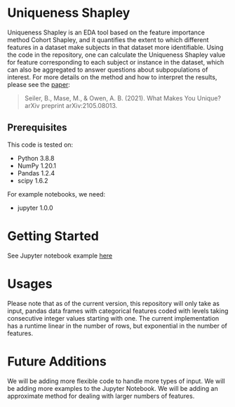 # Uniqueness Shapley
Uniqueness Shapley is an EDA tool based on the feature importance method Cohort Shapley, and it quantifies the extent to which different features in a dataset make subjects in that dataset more identifiable.  Using the code in the repository, one can calculate the Uniqueness Shapley value for feature corresponding to each subject or instance in the dataset, which can also be aggregated to answer questions about subpopulations of interest.  For more details on the method and how to interpret the results, please see the [paper](https://arxiv.org/pdf/2105.08013.pdf):
> Seiler, B., Mase, M., & Owen, A. B. (2021). What Makes You Unique? arXiv preprint arXiv:2105.08013.

## Prerequisites
This code is tested on:
- Python 3.8.8
- NumPy 1.20.1
- Pandas 1.2.4
- scipy 1.6.2

For example notebooks, we need:
- jupyter 1.0.0


# Getting Started
See Jupyter notebook example [here](UniquenessShapley.ipynb)

# Usages
Please note that as of the current version, this repository will only take as input, pandas data frames with categorical features coded with levels taking consecutive integer values starting with one.  The current implementation has a runtime linear in the number of rows, but exponential in the number of features.

# Future Additions
We will be adding more flexible code to handle more types of input.  We will be adding more examples to the Jupyter Notebook.  We will be adding an approximate method for dealing with larger numbers of features.
